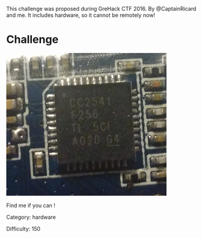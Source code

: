 This challenge was proposed during GreHack CTF 2016. By @CaptainRicard and me.
It includes hardware, so it cannot be remotely now!

# Challenge

![](./chip.jpg)

Find me if you can !

Category: hardware

Difficulty: 150



